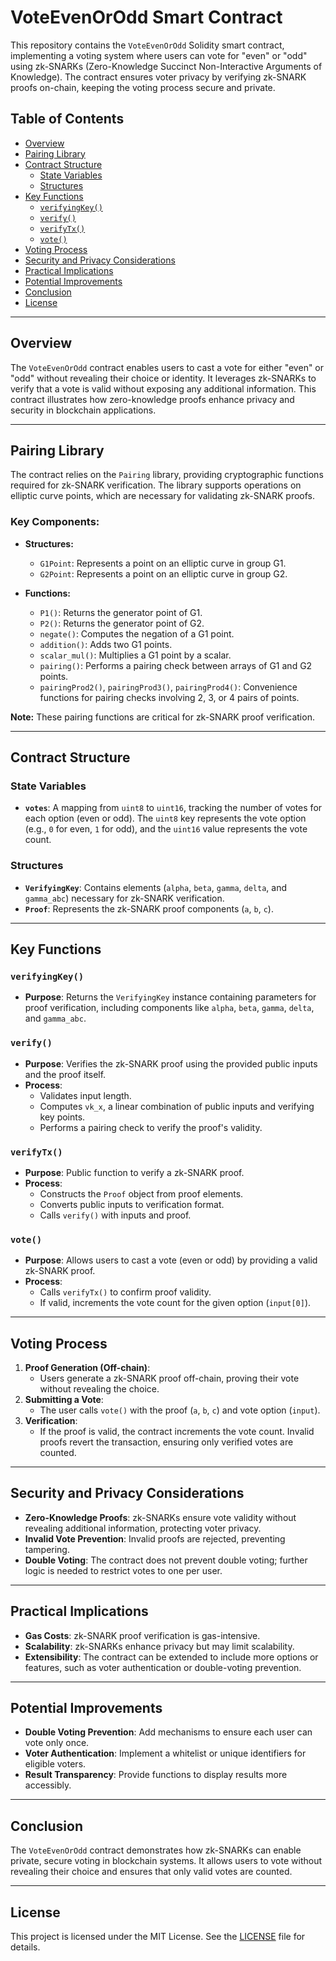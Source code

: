 # VoteEvenOrOdd Smart Contract

This repository contains the `VoteEvenOrOdd` Solidity smart contract, implementing a voting system where users can vote for "even" or "odd" using zk-SNARKs (Zero-Knowledge Succinct Non-Interactive Arguments of Knowledge). The contract ensures voter privacy by verifying zk-SNARK proofs on-chain, keeping the voting process secure and private.

## Table of Contents

- [Overview](#overview)
- [Pairing Library](#pairing-library)
- [Contract Structure](#contract-structure)
    - [State Variables](#state-variables)
    - [Structures](#structures)
- [Key Functions](#key-functions)
    - [`verifyingKey()`](#verifyingkey)
    - [`verify()`](#verify)
    - [`verifyTx()`](#verifytx)
    - [`vote()`](#vote)
- [Voting Process](#voting-process)
- [Security and Privacy Considerations](#security-and-privacy-considerations)
- [Practical Implications](#practical-implications)
- [Potential Improvements](#potential-improvements)
- [Conclusion](#conclusion)
- [License](#license)

---

## Overview

The `VoteEvenOrOdd` contract enables users to cast a vote for either "even" or "odd" without revealing their choice or identity. It leverages zk-SNARKs to verify that a vote is valid without exposing any additional information. This contract illustrates how zero-knowledge proofs enhance privacy and security in blockchain applications.

---

## Pairing Library

The contract relies on the `Pairing` library, providing cryptographic functions required for zk-SNARK verification. The library supports operations on elliptic curve points, which are necessary for validating zk-SNARK proofs.

### Key Components:

- **Structures:**
    - `G1Point`: Represents a point on an elliptic curve in group G1.
    - `G2Point`: Represents a point on an elliptic curve in group G2.

- **Functions:**
    - `P1()`: Returns the generator point of G1.
    - `P2()`: Returns the generator point of G2.
    - `negate()`: Computes the negation of a G1 point.
    - `addition()`: Adds two G1 points.
    - `scalar_mul()`: Multiplies a G1 point by a scalar.
    - `pairing()`: Performs a pairing check between arrays of G1 and G2 points.
    - `pairingProd2()`, `pairingProd3()`, `pairingProd4()`: Convenience functions for pairing checks involving 2, 3, or 4 pairs of points.

**Note:** These pairing functions are critical for zk-SNARK proof verification.

---

## Contract Structure

### State Variables

- **`votes`**: A mapping from `uint8` to `uint16`, tracking the number of votes for each option (even or odd). The `uint8` key represents the vote option (e.g., `0` for even, `1` for odd), and the `uint16` value represents the vote count.

### Structures

- **`VerifyingKey`**: Contains elements (`alpha`, `beta`, `gamma`, `delta`, and `gamma_abc`) necessary for zk-SNARK verification.
- **`Proof`**: Represents the zk-SNARK proof components (`a`, `b`, `c`).

---

## Key Functions

### `verifyingKey()`

- **Purpose**: Returns the `VerifyingKey` instance containing parameters for proof verification, including components like `alpha`, `beta`, `gamma`, `delta`, and `gamma_abc`.

### `verify()`

- **Purpose**: Verifies the zk-SNARK proof using the provided public inputs and the proof itself.
- **Process**:
    - Validates input length.
    - Computes `vk_x`, a linear combination of public inputs and verifying key points.
    - Performs a pairing check to verify the proof's validity.

### `verifyTx()`

- **Purpose**: Public function to verify a zk-SNARK proof.
- **Process**:
    - Constructs the `Proof` object from proof elements.
    - Converts public inputs to verification format.
    - Calls `verify()` with inputs and proof.

### `vote()`

- **Purpose**: Allows users to cast a vote (even or odd) by providing a valid zk-SNARK proof.
- **Process**:
    - Calls `verifyTx()` to confirm proof validity.
    - If valid, increments the vote count for the given option (`input[0]`).

---

## Voting Process

1. **Proof Generation (Off-chain)**:
    - Users generate a zk-SNARK proof off-chain, proving their vote without revealing the choice.
2. **Submitting a Vote**:
    - The user calls `vote()` with the proof (`a`, `b`, `c`) and vote option (`input`).
3. **Verification**:
    - If the proof is valid, the contract increments the vote count. Invalid proofs revert the transaction, ensuring only verified votes are counted.

---

## Security and Privacy Considerations

- **Zero-Knowledge Proofs**: zk-SNARKs ensure vote validity without revealing additional information, protecting voter privacy.
- **Invalid Vote Prevention**: Invalid proofs are rejected, preventing tampering.
- **Double Voting**: The contract does not prevent double voting; further logic is needed to restrict votes to one per user.

---

## Practical Implications

- **Gas Costs**: zk-SNARK proof verification is gas-intensive.
- **Scalability**: zk-SNARKs enhance privacy but may limit scalability.
- **Extensibility**: The contract can be extended to include more options or features, such as voter authentication or double-voting prevention.

---

## Potential Improvements

- **Double Voting Prevention**: Add mechanisms to ensure each user can vote only once.
- **Voter Authentication**: Implement a whitelist or unique identifiers for eligible voters.
- **Result Transparency**: Provide functions to display results more accessibly.

---

## Conclusion

The `VoteEvenOrOdd` contract demonstrates how zk-SNARKs can enable private, secure voting in blockchain systems. It allows users to vote without revealing their choice and ensures that only valid votes are counted.

---

## License

This project is licensed under the MIT License. See the [LICENSE](./LICENSE) file for details.
